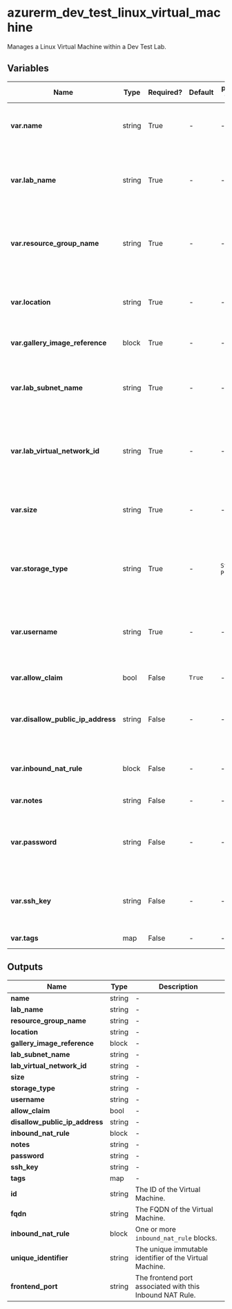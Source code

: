 # azurerm_dev_test_linux_virtual_machine

Manages a Linux Virtual Machine within a Dev Test Lab.

## Variables

| Name | Type | Required? | Default  | possible values | Description |
| ---- | ---- | --------- | -------- | ----------- | ----------- |
| **var.name** | string | True | -  |  -  | Specifies the name of the Dev Test Machine. Changing this forces a new resource to be created. | 
| **var.lab_name** | string | True | -  |  -  | Specifies the name of the Dev Test Lab in which the Virtual Machine should be created. Changing this forces a new resource to be created. | 
| **var.resource_group_name** | string | True | -  |  -  | The name of the resource group in which the Dev Test Lab resource exists. Changing this forces a new resource to be created. | 
| **var.location** | string | True | -  |  -  | Specifies the supported Azure location where the Dev Test Lab exists. Changing this forces a new resource to be created. | 
| **var.gallery_image_reference** | block | True | -  |  -  | A `gallery_image_reference` block. | 
| **var.lab_subnet_name** | string | True | -  |  -  | The name of a Subnet within the Dev Test Virtual Network where this machine should exist. Changing this forces a new resource to be created. | 
| **var.lab_virtual_network_id** | string | True | -  |  -  | The ID of the Dev Test Virtual Network where this Virtual Machine should be created. Changing this forces a new resource to be created. | 
| **var.size** | string | True | -  |  -  | The Machine Size to use for this Virtual Machine, such as `Standard_F2`. Changing this forces a new resource to be created. | 
| **var.storage_type** | string | True | -  |  `Standard`, `Premium`  | The type of Storage to use on this Virtual Machine. Possible values are `Standard` and `Premium`. Chaning this forces a new resource to be created. | 
| **var.username** | string | True | -  |  -  | The Username associated with the local administrator on this Virtual Machine. Changing this forces a new resource to be created. | 
| **var.allow_claim** | bool | False | `True`  |  -  | Can this Virtual Machine be claimed by users? Defaults to `true`. | 
| **var.disallow_public_ip_address** | string | False | -  |  -  | Should the Virtual Machine be created without a Public IP Address? Changing this forces a new resource to be created. | 
| **var.inbound_nat_rule** | block | False | -  |  -  | One or more `inbound_nat_rule` blocks. Changing this forces a new resource to be created. | 
| **var.notes** | string | False | -  |  -  | Any notes about the Virtual Machine. | 
| **var.password** | string | False | -  |  -  | The Password associated with the `username` used to login to this Virtual Machine. Changing this forces a new resource to be created. | 
| **var.ssh_key** | string | False | -  |  -  | The SSH Key associated with the `username` used to login to this Virtual Machine. Changing this forces a new resource to be created. | 
| **var.tags** | map | False | -  |  -  | A mapping of tags to assign to the resource. | 



## Outputs

| Name | Type | Description |
| ---- | ---- | --------- | 
| **name** | string  | - | 
| **lab_name** | string  | - | 
| **resource_group_name** | string  | - | 
| **location** | string  | - | 
| **gallery_image_reference** | block  | - | 
| **lab_subnet_name** | string  | - | 
| **lab_virtual_network_id** | string  | - | 
| **size** | string  | - | 
| **storage_type** | string  | - | 
| **username** | string  | - | 
| **allow_claim** | bool  | - | 
| **disallow_public_ip_address** | string  | - | 
| **inbound_nat_rule** | block  | - | 
| **notes** | string  | - | 
| **password** | string  | - | 
| **ssh_key** | string  | - | 
| **tags** | map  | - | 
| **id** | string  | The ID of the Virtual Machine. | 
| **fqdn** | string  | The FQDN of the Virtual Machine. | 
| **inbound_nat_rule** | block  | One or more `inbound_nat_rule` blocks. | 
| **unique_identifier** | string  | The unique immutable identifier of the Virtual Machine. | 
| **frontend_port** | string  | The frontend port associated with this Inbound NAT Rule. | 